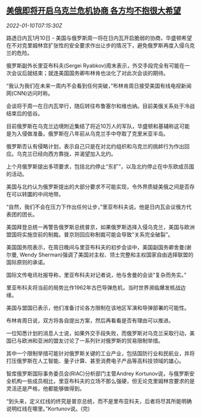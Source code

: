 <!--1641799863000-->
[美俄即将开启乌克兰危机协商 各方均不抱很大希望](https://cn.reuters.com/article/us-russia-talk-ukraine-0110-idCNKBS2JK0C9)
------

<div><i>2022-01-10T07:15:30Z</i></div><p>路透日内瓦1月10日 - 美国与俄罗斯周一将在日内瓦开启脆弱的协商，华盛顿希望在不对克里姆林宫扩张性的安全要求作出让步的情况下，避免俄罗斯再度入侵乌克兰的危险。</p><p>俄罗斯副外长里亚布科夫(Sergei Ryabkov)周末表示，外交手段完全有可能在一次会议后就结束；就连美国国务卿布林肯也淡化了对此次会谈的期待。</p><p>“我认为我们在未来一周内不会看到任何突破，”布林肯周日接受美国有线电视新闻网(CNN)访问时称。</p><p>会谈将于周一在日内瓦举行，随后转往布鲁塞尔和维也纳。目前美俄关系处于冷战结束后的低谷。</p><p>目前俄罗斯在乌克兰边境附近集结了将近10万人的军队，华盛顿和基辅称这可能是为入侵做准备。俄罗斯在八年前从乌克兰手中夺取了克里米亚半岛。</p><p>俄罗斯否认有侵略计划，表示自己只是在对北约组织和乌克兰的挑衅行为作出回应。乌克兰已经向西方靠拢，并渴望加入北约。</p><p>上个月俄罗斯提出多项要求，包括北约停止“东扩”，以及北约停止在中东欧成员国的活动。</p><p>美国与北约认为俄罗斯提出的大部分要求不可能实现，令外界质疑美俄之间是否存在可以转圜的中间地带。</p><p>“自然，我们不会在压力下作出任何让步，”里亚布科夫说。他是日内瓦会议俄方代表团的团长。</p><p>美国拜登总统一再警告俄罗斯总统普京，如果俄罗斯选择入侵乌克兰，美国与欧洲盟国将实施空前的制裁。普京则回应称制裁可能会导致“关系完全破裂”。</p><p>美国国务院表示，在周日晚间与里亚布科夫的初步会谈中，美国副国务卿舍曼(谢尔曼, Wendy Sherman)强调了美国对主权、领土完整和主权国家自由选择联盟的国际原则的承诺。</p><p>国际文传电讯社报导称，里亚布科夫对记者说，他与舍曼的会谈“复杂而务实。”</p><p>里亚布科夫将当前的局势比作1962年古巴导弹危机，当时世界濒临爆发核战边缘。</p><p>美国与盟国已表示，他们准备讨论各方限制在该地区军演和导弹部署的可能性。</p><p>布林肯周日说，双方将各自提出方案，然后再看看是否有理由可以推进。</p><p>一位知悉计划的消息人士说，如果外交手段失败，而俄罗斯对乌克兰采取行动，美国已与欧洲和亚洲的盟友讨论了一系列针对俄罗斯的贸易限制举措。</p><p>其中一个限制举措可能针对俄罗斯关键的工业产业，包括国防行业和民航业，并将打压俄罗斯在人工智能、量子计算、甚至消费电子产品等高科技领域的雄心。</p><p>智库俄罗斯国际事务委员会(RIAC)分析部门主管Andrey Kortunov说，与俄罗斯安全机构一些成员相比，里亚布科夫的立场不那么强硬，但无论克里姆林宫要求的是灵活还是严格，他都能够做得到。</p><p>“到头来，定义红线的终究是普京总统，而不是里布亚科夫，后者将尽其所能明确说明红线在哪里。”Kortunov说。(完)</p>
